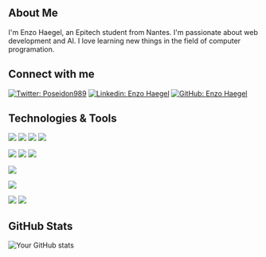 ## About Me

I'm Enzo Haegel, an Epitech student from Nantes. I'm passionate about web development and AI. I love learning new things in the field of computer programation.

## Connect with me

[![Twitter: Poseidon989](https://img.shields.io/twitter/follow/poseidon989?style=social)](https://twitter.com/poseidon989)
[![Linkedin: Enzo Haegel](https://img.shields.io/badge/enzo-haegel-blue?style=flat-square&logo=Linkedin&logoColor=white&link=https://www.linkedin.com/in/your_username/)](https:/www.linkedin.com/in/enzo-haegel/)
[![GitHub: Enzo Haegel](https://img.shields.io/github/followers/EnzoHaegel?label=follow&style=social)](https://github.com/EnzoHaegel)

## Technologies & Tools

![](https://img.shields.io/badge/Code-Python-informational?style=flat&logo=python&logoColor=white&color=2bbc8a)
![](https://img.shields.io/badge/Code-JavaScript-informational?style=flat&logo=javascript&logoColor=white&color=2bbc8a)
![](https://img.shields.io/badge/Code-HTML5-informational?style=flat&logo=html5&logoColor=white&color=2bbc8a)
![](https://img.shields.io/badge/Code-CSS3-informational?style=flat&logo=css3&logoColor=white&color=2bbc8a)

![](https://img.shields.io/badge/Framework-React-informational?style=flat&logo=react&logoColor=white&color=2bbc8a)
![](https://img.shields.io/badge/Framework-Express-informational?style=flat&logo=express&logoColor=white&color=2bbc8a)
![](https://img.shields.io/badge/Framework-Angular-informational?style=flat&logo=angular&logoColor=white&color=2bbc8a)

![](https://img.shields.io/badge/Framework-Node.js-informational?style=flat&logo=node.js&logoColor=white&color=2bbc8a)

![](https://img.shields.io/badge/Tools-Git-informational?style=flat&logo=git&logoColor=white&color=2bbc8a)

![](https://img.shields.io/badge/Code-C-informational?style=flat&logo=c&logoColor=white&color=2bbc8a)
![](https://img.shields.io/badge/Code-C++-informational?style=flat&logo=c&logoColor=white&color=2bbc8a)

## GitHub Stats

![Your GitHub stats](https://github-readme-stats.vercel.app/api?username=EnzoHaegel&show_icons=true&theme=radical)
